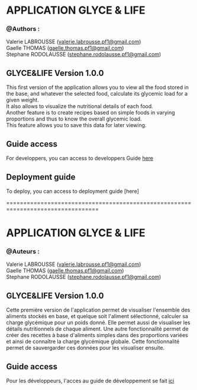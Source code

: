 # APPLICATION GLYCE & LIFE

### @Authors : 
Valerie LABROUSSE (valerie.labrousse.pf1@gmail.com)    
Gaelle THOMAS (gaelle.thomas.pf1@gmail.com)    
Stephane RODOLAUSSE (stephane.rodolausse.pf1@gmail.com)    

## GLYCE&LIFE Version 1.0.0

This first version of the application allows you to view all the food stored in the base, and whatever the selected food, calculate its glycemic load for a given weight.    
It also allows to visualize the nutritional details of each food.    
Another feature is to create recipes based on simple foods in varying proportions and thus to know the overall glycemic load.    
This feature allows you to save this data for later viewing.


## Guide access
For developpers, you can access to developpers Guide [here](https://github.com/vagaste/sprinGlyce/blob/master/Developper_Guide.MD)

## Deployment guide
To deploy, you can access to deployment guide [here] 


=================================================================================

# APPLICATION GLYCE & LIFE

### @Auteurs : 
Valerie LABROUSSE (valerie.labrousse.pf1@gmail.com)    
Gaelle THOMAS (gaelle.thomas.pf1@gmail.com)    
Stephane RODOLAUSSE (stephane.rodolausse.pf1@gmail.com)    

## GLYCE&LIFE Version 1.0.0

Cette première version de l'application permet de visualiser l'ensemble des aliments stockés en base, et quelque soit l'aliment sélectionné, calculer sa charge glycémique pour un poids donné.
Elle permet aussi de visualiser les détails nutritionnels de chaque aliment.
Une autre fonctionnalité permet de créer des recettes à base d'aliments simples dans des proportions variées et ainsi de connaître la charge glycémique globale.
Cette fonctionnalité permet de sauvergarder ces données pour les visualiser ensuite.

## Guide access
Pour les développeurs, l'acces au guide de développement se fait [ici](https://github.com/vagaste/sprinGlyce/blob/master/Developper_Guide.MD)
